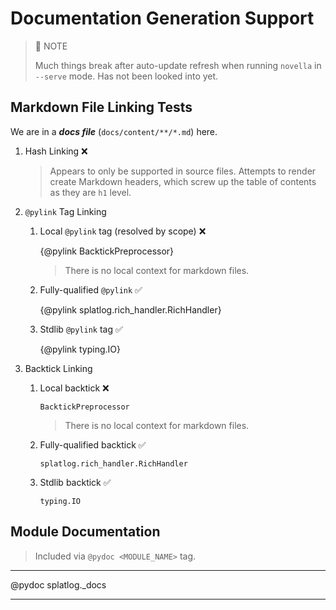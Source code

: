 Documentation Generation Support
==============================================================================

> 📝 NOTE
> 
> Much things break after auto-update refresh when running `novella` in 
> `--serve` mode. Has not been looked into yet.

Markdown File Linking Tests
------------------------------------------------------------------------------

We are in a **_docs file_** (`docs/content/**/*.md`) here.

1.  Hash Linking ❌
    
    > Appears to only be supported in source files. Attempts to render create
    > Markdown headers, which screw up the table of contents as they are `h1`
    > level.

2.  `@pylink` Tag Linking
    
    1.  Local `@pylink` tag (resolved by scope) ❌

        {@pylink BacktickPreprocessor}
        
        > There is no local context for markdown files.

    2.  Fully-qualified `@pylink` ✅

        {@pylink splatlog.rich_handler.RichHandler}

    3.  Stdlib `@pylink` tag ✅

        {@pylink typing.IO}

3.  Backtick Linking
    
    1.  Local backtick ❌

        `BacktickPreprocessor`
        
        > There is no local context for markdown files.

    2.  Fully-qualified backtick ✅

        `splatlog.rich_handler.RichHandler`

    3.  Stdlib backtick ✅

        `typing.IO`


Module Documentation
------------------------------------------------------------------------------

> Included via `@pydoc <MODULE_NAME>` tag.

***

@pydoc splatlog._docs

***
